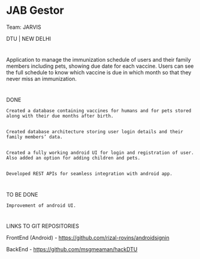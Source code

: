 # JAB Gestor


Team: JARVIS 


DTU | NEW DELHI


#
Application to manage the immunization schedule of users and their family members including pets, showing due date for each vaccine. Users can see the full schedule to know which vaccine is due in which month so that they never miss an immunization.





#
DONE


    Created a database containing vaccines for humans and for pets stored along with their due months after birth. 


    Created database architecture storing user login details and their family members’ data.


    Created a fully working android UI for login and registration of user. Also added an option for adding children and pets. 


    Developed REST APIs for seamless integration with android app.


 


#
TO BE DONE


    Improvement of android UI. 


 


#
LINKS TO GIT REPOSITORIES


FrontEnd (Android) - https://github.com/rizal-rovins/androidsignin 


BackEnd - https://github.com/msgmeaman/hackDTU 


 


 
